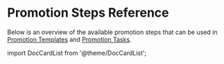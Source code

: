# Promotion Steps Reference

Below is an overview of the available promotion steps that can be used in
[Promotion Templates](../15-promotion-templates.md) and
[Promotion Tasks](../20-promotion-tasks.md).

import DocCardList from '@theme/DocCardList';

<DocCardList />
